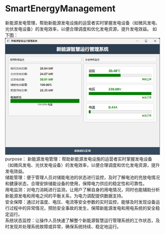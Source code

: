 # SmartEnergyManagement
新能源发电管理，帮助新能源发电设施的运营者实时掌握发电设备（如微风发电、光伏发电设备）的发电效率，以便合理调度和优化发电资源，提升发电效益。
如下图：
![Uploading image.png…](https://github.com/ef3777t-lgtm/SmartEnergyManagement/blob/main/%E6%96%B0%E8%83%BD%E6%BA%90%E6%99%BA%E6%85%A7%E8%BF%90%E8%A1%8C%E7%AE%A1%E7%90%86%E7%B3%BB%E7%BB%9F.png)
purpose：
新能源发电管理：帮助新能源发电设施的运营者实时掌握发电设备（如微风发电、光伏发电设备）的发电效率，以便合理调度和优化发电资源，提升发电效益。<br>
储能管理：便于管理人员对储能电池的状态进行监控，及时了解电池的充放电情况和健康状态，合理安排储能设备的使用，保障电力供应的稳定性和可靠性。<br>
用电监测：对电力消耗进行监测，让用户了解自身的用电情况，同时也能辅助分析新能源发电和用电之间的平衡关系，为电力调配提供数据支持。<br>
安全保障：通过对温度、电压、电流等安全参数的实时监控，能够及时发现设备运行过程中的异常情况，预防安全事故的发生，保障新能源发电和用电系统的安全稳定运行。<br>
系统状态监控：让操作人员快速了解整个新能源智慧运行管理系统的工作状态，及时发现并处理系统故障或异常，确保系统持续、稳定地运行。<br>
